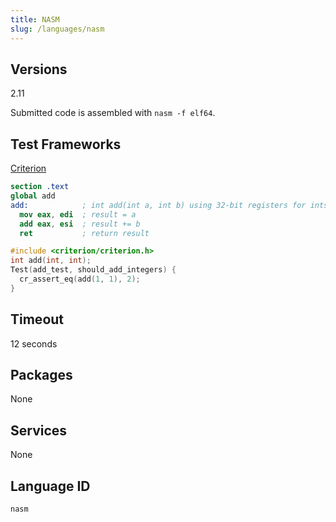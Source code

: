 ```yaml
---
title: NASM
slug: /languages/nasm
---
```



## Versions

2.11

Submitted code is assembled with `nasm -f elf64`.

## Test Frameworks

[Criterion](https://criterion.readthedocs.io/en/master/)

```nasm
section .text
global add
add:            ; int add(int a, int b) using 32-bit registers for ints
  mov eax, edi  ; result = a
  add eax, esi  ; result += b
  ret           ; return result
```
```c
#include <criterion/criterion.h>
int add(int, int);
Test(add_test, should_add_integers) {
  cr_assert_eq(add(1, 1), 2);
}
```

## Timeout
12 seconds

## Packages
None

## Services
None

## Language ID

`nasm`

